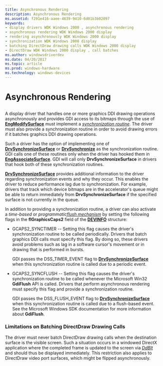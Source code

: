 ```yaml
---
title: Asynchronous Rendering
description: Asynchronous Rendering
ms.assetid: f291e416-aaee-4639-9410-6d01b3b02097
keywords:
- display drivers WDK Windows 2000 , asynchronous rendering
- asynchronous rendering WDK Windows 2000 display
- rendering asynchronously WDK Windows 2000 display
- synchronization WDK Windows 2000 display
- batching DirectDraw drawing calls WDK Windows 2000 display
- DirectDraw WDK Windows 2000 display , call batches
ms.author: windowsdriverdev
ms.date: 04/20/2017
ms.topic: article
ms.prod: windows-hardware
ms.technology: windows-devices
---
```


# Asynchronous Rendering


## <span id="ddk_asynchronous_rendering_gg"></span><span id="DDK_ASYNCHRONOUS_RENDERING_GG"></span>


A display driver that handles one or more graphics DDI drawing operations asynchronously and provides GDI access to its bitmaps through the use of [**EngModifySurface**](https://msdn.microsoft.com/library/windows/hardware/ff564976) must implement a [*synchronization routine*](https://msdn.microsoft.com/library/windows/hardware/ff556336#wdkgloss-synchronization-routine). The driver must also provide a synchronization routine in order to avoid drawing errors if it batches graphics DDI drawing operations.

Such a driver has the option of implementing one of [**DrvSynchronizeSurface**](https://msdn.microsoft.com/library/windows/hardware/ff557273) or [**DrvSynchronize**](https://msdn.microsoft.com/library/windows/hardware/ff556323) as the synchronization routine. GDI calls one of these routines only when the driver has hooked them in [**EngAssociateSurface**](https://msdn.microsoft.com/library/windows/hardware/ff564183). GDI will call only **DrvSynchronizeSurface** in drivers that hook both of these synchronization routines.

[**DrvSynchronizeSurface**](https://msdn.microsoft.com/library/windows/hardware/ff557273) provides additional information to the driver regarding synchronization events and why they occur. This enables the driver to reduce performance lag due to synchronization. For example, drivers that track which device bitmaps are in the accelerator's queue might be able to return immediately from **DrvSynchronizeSurface** if the specified surface is not currently in the queue.

In addition to providing a synchronization routine, a driver can also activate a *time-based* or *programmatic*[*flush mechanism*](https://msdn.microsoft.com/library/windows/hardware/ff556280#wdkgloss-flush-mechanism) by setting the following flags in the **flGraphicsCaps2** field of the [**DEVINFO**](https://msdn.microsoft.com/library/windows/hardware/ff552835) structure:

-   GCAPS2\_SYNCTIMER -- Setting this flag causes the driver's synchronization routine to be called periodically. Drivers that batch graphics DDI calls must specify this flag. By doing so, these drivers avoid problems such as lag in a software cursor's movement or in drawing that is performed in bursts.

    GDI passes the DSS\_TIMER\_EVENT flag to [**DrvSynchronizeSurface**](https://msdn.microsoft.com/library/windows/hardware/ff557273) when this synchronization routine is called due to a periodic event.

-   GCAPS2\_SYNCFLUSH -- Setting this flag causes the driver's synchronization routine to be called whenever the Microsoft Win32 **GdiFlush** API is called. Drivers that perform asynchronous rendering must specify this flag and provide a synchronization routine.

    GDI passes the DSS\_FLUSH\_EVENT flag to [**DrvSynchronizeSurface**](https://msdn.microsoft.com/library/windows/hardware/ff557273) when this synchronization routine is called due to a flush-based event. See the Microsoft Windows SDK documentation for more information about **GdiFlush**.

### <span id="Limitations_on_Batching_DirectDraw_Drawing_Calls"></span><span id="limitations_on_batching_directdraw_drawing_calls"></span><span id="LIMITATIONS_ON_BATCHING_DIRECTDRAW_DRAWING_CALLS"></span>Limitations on Batching DirectDraw Drawing Calls

The driver must never batch DirectDraw drawing calls when the destination surface is the visible screen. Such a situation occurs in a windowed DirectX application where the completed frame is updated to the screen via [*DdBlt*](https://msdn.microsoft.com/library/windows/hardware/ff549205) and should thus be displayed immediately. This restriction also applies to DirectDraw video port surfaces, which might be flipped asynchronously.

 

 





